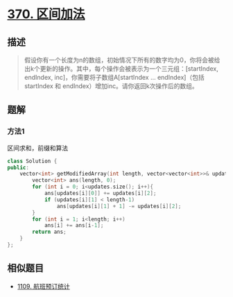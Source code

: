 # [370. 区间加法](https://leetcode-cn.com/problems/range-addition/)

## 描述
> 假设你有一个长度为n的数组，初始情况下所有的数字均为0，你将会被给出k个更新的操作。其中，每个操作会被表示为一个三元组：[startIndex, endIndex, inc]，你需要将子数组A[startIndex ... endIndex]（包括 startIndex 和 endIndex）增加inc。请你返回k次操作后的数组。


## 题解

### 方法1

区间求和，前缀和算法

```c++
class Solution {
public:
    vector<int> getModifiedArray(int length, vector<vector<int>>& updates) {
        vector<int> ans(length, 0);
        for (int i = 0; i<updates.size(); i++){
            ans[updates[i][0]] += updates[i][2];
            if (updates[i][1] < length-1)
                ans[updates[i][1] + 1] -= updates[i][2];
        }
        for (int i = 1; i<length; i++)
            ans[i] += ans[i-1];
        return ans;
    }
};
```
## 相似题目
- [1109. 航班预订统计](https://leetcode-cn.com/problems/corporate-flight-bookings/)